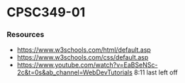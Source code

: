 # CPSC349-01

### Resources
* https://www.w3schools.com/html/default.asp
* https://www.w3schools.com/css/default.asp
* https://www.youtube.com/watch?v=EaBSeNSc-2c&t=0s&ab_channel=WebDevTutorials 8:11 last left off
